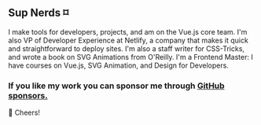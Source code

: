 ## Sup Nerds ⌑

I make tools for developers, projects, and am on the Vue.js core team. I'm also VP of Developer Experience at Netlify, a company that makes it quick and straightforward to deploy sites. I'm also a staff writer for CSS-Tricks, and wrote a book on SVG Animations from O'Reilly. I'm a Frontend Master: I have courses on Vue.js, SVG Animation, and Design for Developers.

### If you like my work you can sponsor me through [GitHub sponsors.](https://github.com/sponsors/sdras)

🥂 Cheers!
